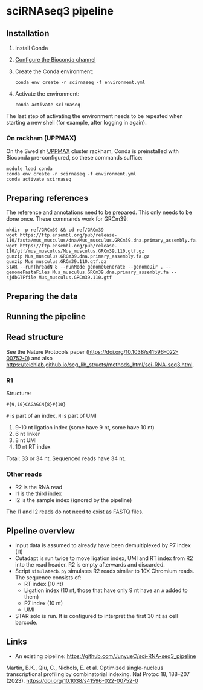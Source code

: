 # sciRNAseq3 pipeline

## Installation


1. Install Conda
2. [Configure the Bioconda channel](http://bioconda.github.io/#usage)
3. Create the Conda environment:

       conda env create -n scirnaseq -f environment.yml
4. Activate the environment:

       conda activate scirnaseq

The last step of activating the environment needs to be repeated when
starting a new shell (for example, after logging in again).


### On rackham (UPPMAX)

On the Swedish [UPPMAX](https://www.uppmax.uu.se/) cluster rackham,
Conda is preinstalled with Bioconda pre-configured,
so these commands suffice:

    module load conda
    conda env create -n scirnaseq -f environment.yml
    conda activate scirnaseq


## Preparing references

The reference and annotations need to be prepared.
This only needs to be done once.
These commands work for GRCm39:

    mkdir -p ref/GRCm39 && cd ref/GRCm39
    wget https://ftp.ensembl.org/pub/release-110/fasta/mus_musculus/dna/Mus_musculus.GRCm39.dna.primary_assembly.fa.gz
    wget https://ftp.ensembl.org/pub/release-110/gtf/mus_musculus/Mus_musculus.GRCm39.110.gtf.gz
    gunzip Mus_musculus.GRCm39.dna.primary_assembly.fa.gz
    gunzip Mus_musculus.GRCm39.110.gtf.gz
    STAR --runThreadN 8 --runMode genomeGenerate --genomeDir . --genomeFastaFiles Mus_musculus.GRCm39.dna.primary_assembly.fa --sjdbGTFfile Mus_musculus.GRCm39.110.gtf


## Preparing the data

## Running the pipeline

## Read structure

See the Nature Protocols paper (https://doi.org/10.1038/s41596-022-00752-0)
and also
https://teichlab.github.io/scg_lib_structs/methods_html/sci-RNA-seq3.html.


### R1

Structure:
```
#{9,10}CAGAGCN{8}#{10}
```
`#` is part of an index, `N` is part of UMI

1. 9-10 nt ligation index (some have 9 nt, some have 10 nt)
2. 6 nt linker
3. 8 nt UMI
4. 10 nt RT index

Total: 33 or 34 nt. Sequenced reads have 34 nt.


### Other reads

- R2 is the RNA read
- I1 is the third index
- I2 is the sample index (ignored by the pipeline)

The I1 and I2 reads do not need to exist as FASTQ files.


## Pipeline overview

* Input data is assumed to already have been demultiplexed by P7 index (I1)
* Cutadapt is run twice to move ligation index, UMI and RT index from R2 into the read header. R2 is empty afterwards and discarded.
* Script `simulatecb.py` simulates R2 reads similar to 10X Chromium reads.
  The sequence consists of:
  - RT index (10 nt)
  - Ligation index (10 nt, those that have only 9 nt have an `A` added to them)
  - P7 index (10 nt)
  - UMI
* STAR solo is run. It is configured to interpret the first 30 nt as cell barcode.


## Links

* An existing pipeline: https://github.com/JunyueC/sci-RNA-seq3_pipeline

Martin, B.K., Qiu, C., Nichols, E. et al. Optimized single-nucleus transcriptional profiling by combinatorial indexing. Nat Protoc 18, 188–207 (2023).
https://doi.org/10.1038/s41596-022-00752-0
